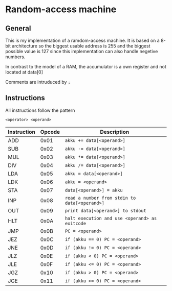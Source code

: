 # Random-access machine

## General

This is my implementation of a ramdom-access machine. It is based on a 8-bit architecture so the biggest usable address is 255 and the biggest possible value is 127 since this implementation can also handle negetive numbers.

In contrast to the model of a RAM, the accumulator is a own register and not located at data[0]

Comments are intruduced by `;`

## Instructions

All instructions follow the pattern
```
<operator> <operand>
```

Instruction | Opcode | Description
------------|--------|------------
ADD | 0x01 | `akku += data[<operand>]`
SUB | 0x02 | `akku -= data[<operand>]`
MUL | 0x03 | `akku *= data[<operand>]`
DIV | 0x04 | `akku /= data[<operand>]`
LDA | 0x05 | `akku = data[<operand>]`
LDK | 0x06 | `akku = <operand>`
STA | 0x07 | `data[<operand>] = akku`
INP | 0x08 | `read a number from stdin to data[<operand>]`
OUT | 0x09 | `print data[<operand>] to stdout`
HLT | 0x0A | `halt execution and use <operand> as exitcode`
JMP | 0x0B | `PC = <operand>`
JEZ | 0x0C | `if (akku == 0) PC = <operand>`
JNE | 0x0D | `if (akku != 0) PC = <operand>`
JLZ | 0x0E | `if (akku < 0) PC = <operand>`
JLE | 0x0F | `if (akku <= 0) PC = <operand>`
JGZ | 0x10 | `if (akku > 0) PC = <operand>`
JGE | 0x11 | `if (akku >= 0) PC = <operand>`
